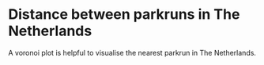 # Distance between parkruns in The Netherlands
A voronoi plot is helpful to visualise the nearest parkrun in The Netherlands.

